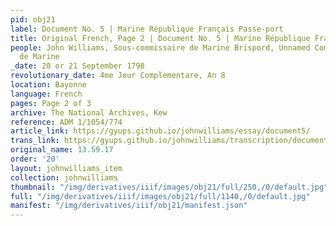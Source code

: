 ```yaml
---
pid: obj21
label: Document No. 5 | Marine République Français Passe-port
title: Original French, Page 2 | Document No. 5 | Marine République Français Passe-port
people: John Williams, Sous-commissaire de Marine Brispord, Unnamed Commissaire Principal
  de Marine
_date: 20 or 21 September 1798
revolutionary_date: 4me Jour Complementare, An 8
location: Bayonne
language: French
pages: Page 2 of 3
archive: The National Archives, Kew
reference: ADM 1/1054/774
article_link: https://gyups.github.io/johnwilliams/essay/document5/
trans_link: https://gyups.github.io/johnwilliams/transcription/document5/
original_name: 13.59.17
order: '20'
layout: johnwilliams_item
collection: johnwilliams
thumbnail: "/img/derivatives/iiif/images/obj21/full/250,/0/default.jpg"
full: "/img/derivatives/iiif/images/obj21/full/1140,/0/default.jpg"
manifest: "/img/derivatives/iiif/obj21/manifest.json"
---
```

